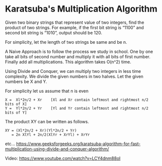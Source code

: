 # Karatsuba's Multiplication Algorithm

Given two binary strings that represent value of two integers, find the product of two strings. For example, if the first bit string is “1100” and second bit string is “1010”, output should be 120.

For simplicity, let the length of two strings be same and be n.

A Naive Approach is to follow the process we study in school. One by one take all bits of second number and multiply it with all bits of first number. Finally add all multiplications. This algorithm takes O(n^2) time.

Using Divide and Conquer, we can multiply two integers in less time complexity. We divide the given numbers in two halves. Let the given numbers be X and Y.

For simplicity let us assume that n is even

```
X =  Xl*2n/2 + Xr    [Xl and Xr contain leftmost and rightmost n/2 bits of X]
Y =  Yl*2n/2 + Yr    [Yl and Yr contain leftmost and rightmost n/2 bits of Y]
```

The product XY can be written as follows.

```
XY = (Xl*2n/2 + Xr)(Yl*2n/2 + Yr)
   = 2n XlYl + 2n/2(XlYr + XrYl) + XrYr
```

etc... https://www.geeksforgeeks.org/karatsuba-algorithm-for-fast-multiplication-using-divide-and-conquer-algorithm/

Video: https://www.youtube.com/watch?v=LCY4dnm88oI
